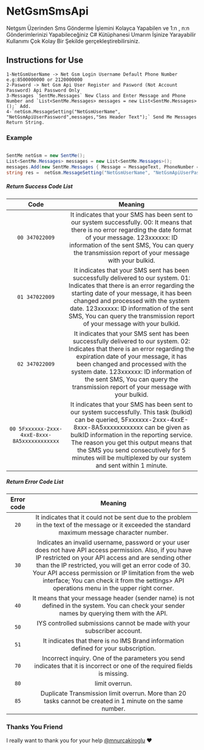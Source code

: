 # NetGsmSmsApi
 Netgsm Üzerinden Sms Gönderme İşlemini Kolayca Yapabilen ve 1:n , n:n Gönderimlerinizi Yapabileceğiniz C# Kütüphanesi Umarım İşinize Yarayabilir Kullanımı Çok Kolay Bir Şekilde gerçekleştirebilirsiniz.
## Instructions for Use 
	1-NetGsmUserName -> Net Gsm Login Username Default Phone Number e.g:8500000000 or 2120000000
	2-Pasword -> Net Gsm Api User Register and Pasword (Not Account Password) Api Password Only
	3-Messages `SentMe.Messages` New Class and Enter Message and Phone Number and `List<SentMe.Messages> messages = new List<SentMe.Messages>();` Add.
	4-`netGsm.MessageSetting("NetGsmUserName", "NetGsmApiUserPassword",messages,"Sms Header Text");` Send Me Messages Return String.

### Example
```C#

SentMe netGsm = new SentMe();
List<SentMe.Messages> messages = new List<SentMe.Messages>();
messages.Add(new SentMe.Messages { Message = MessageText, PhoneNumber = SentNumber });
string res =  netGsm.MessageSetting("NetGsmUserName", "NetGsmApiUserPassword",messages,"Sms Header Text");

``` 
##### Return Success Code List
|Code | Meaning|
| :------------: | :-------------: |
|`00 347022009`|It indicates that your SMS has been sent to our system successfully. 00: It means that there is no error regarding the date format of your message. 123xxxxxx: ID information of the sent SMS, You can query the transmission report of your message with your bulkid.|
|`01 347022009`|It indicates that your SMS sent has been successfully delivered to our system. 01: Indicates that there is an error regarding the starting date of your message, it has been changed and processed with the system date. 123xxxxxx: ID information of the sent SMS, You can query the transmission report of your message with your bulkid.|
|`02 347022009`|It indicates that your SMS sent has been successfully delivered to our system. 02: Indicates that there is an error regarding the expiration date of your message, it has been changed and processed with the system date. 123xxxxxx: ID information of the sent SMS, You can query the transmission report of your message with your bulkid.|
|`00 5Fxxxxxx-2xxx-4xxE-8xxx-8A5xxxxxxxxxxxx`|It indicates that your SMS has been sent to our system successfully. This task (bulkid) can be queried, 5Fxxxxxx-2xxx-4xxE-8xxx-8A5xxxxxxxxxxxx can be given as bulkID information in the reporting service. The reason you get this output means that the SMS you send consecutively for 5 minutes will be multiplexed by our system and sent within 1 minute.|

##### Return Error Code List
|Error code | Meaning|
|:------------: | :-------------:|
|`20`|It indicates that it could not be sent due to the problem in the text of the message or it exceeded the standard maximum message character number.|
|`30`|Indicates an invalid username, password or your user does not have API access permission. Also, if you have IP restricted on your API access and are sending other than the IP restricted, you will get an error code of 30. Your API access permission or IP limitation from the web interface; You can check it from the settings> API operations menu in the upper right corner.|
|`40`|It means that your message header (sender name) is not defined in the system. You can check your sender names by querying them with the API.|
|`50`|IYS controlled submissions cannot be made with your subscriber account.|
|`51`|It indicates that there is no IMS Brand information defined for your subscription.|
|`70`|Incorrect inquiry. One of the parameters you send indicates that it is incorrect or one of the required fields is missing.|
|`80`|limit overrun.|
|`85`|Duplicate Transmission limit overrun. More than 20 tasks cannot be created in 1 minute on the same number.|


### Thanks You Friend
I really want to thank you for your help [@mnurcakiroglu]( https://github.com/mnurcakiroglu) :heart:
